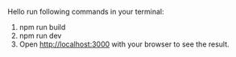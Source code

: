 Hello run following commands in your terminal:

1. npm run build
2. npm run dev
3. Open [http://localhost:3000](http://localhost:3000) with your browser to see the result.
